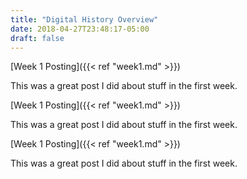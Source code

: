 ```yaml
---
title: "Digital History Overview"
date: 2018-04-27T23:48:17-05:00
draft: false
---
```



[Week 1 Posting]({{< ref "week1.md" >}})

This was a great post I did about stuff in the first week.

[Week 1 Posting]({{< ref "week1.md" >}})

This was a great post I did about stuff in the first week.

[Week 1 Posting]({{< ref "week1.md" >}})

This was a great post I did about stuff in the first week.